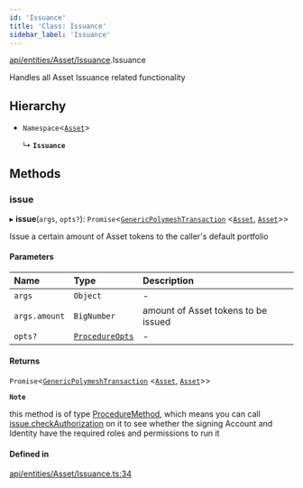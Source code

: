 ```yaml
---
id: 'Issuance'
title: 'Class: Issuance'
sidebar_label: 'Issuance'
---
```


[api/entities/Asset/Issuance](../../../../../modules/API/Entities/Asset/Issuance/Issuance.md).Issuance

Handles all Asset Issuance related functionality

## Hierarchy

- `Namespace`\<[`Asset`](../Asset.md)\>

  ↳ **`Issuance`**

## Methods

### issue

▸ **issue**(`args`, `opts?`): `Promise`\<[`GenericPolymeshTransaction`](../../../../../modules/Types/Types.md#genericpolymeshtransaction) \<[`Asset`](../Asset.md), [`Asset`](../Asset.md)\>\>

Issue a certain amount of Asset tokens to the caller's default portfolio

#### Parameters

| Name          | Type                                                                              | Description                         |
| :------------ | :-------------------------------------------------------------------------------- | :---------------------------------- |
| `args`        | `Object`                                                                          | -                                   |
| `args.amount` | `BigNumber`                                                                       | amount of Asset tokens to be issued |
| `opts?`       | [`ProcedureOpts`](../../../../../interfaces/Types/ProcedureOpts/ProcedureOpts.md) | -                                   |

#### Returns

`Promise`\<[`GenericPolymeshTransaction`](../../../../../modules/Types/Types.md#genericpolymeshtransaction) \<[`Asset`](../Asset.md), [`Asset`](../Asset.md)\>\>

**`Note`**

this method is of type [ProcedureMethod](../../../../../interfaces/Types/ProcedureMethod/ProcedureMethod.md), which means you can call [issue.checkAuthorization](../../../../../interfaces/Types/ProcedureMethod/ProcedureMethod.md#checkauthorization)
on it to see whether the signing Account and Identity have the required roles and permissions to run it

#### Defined in

[api/entities/Asset/Issuance.ts:34](https://github.com/PolymeshAssociation/polymesh-sdk/blob/2d3ac2aea/src/api/entities/Asset/Issuance.ts#L34)
